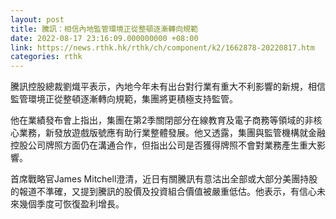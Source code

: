 ```yaml
---
layout: post
title: 騰訊：相信內地監管環境正從整頓逐漸轉向規範
date: 2022-08-17 23:16:09.000000000 +08:00
link: https://news.rthk.hk/rthk/ch/component/k2/1662878-20220817.htm
categories: rthk
---
```


騰訊控股總裁劉熾平表示，內地今年未有出台對行業有重大不利影響的新規，相信監管環境正從整頓逐漸轉向規範，集團將更積極支持監管。

他在業績發布會上指出，集團在第2季關閉部分在線教育及電子商務等領域的非核心業務，新發放遊戲版號應有助行業整體發展。他又透露，集團與監管機構就金融控股公司牌照方面仍在溝通合作，但指出公司是否獲得牌照不會對業務產生重大影響。

首席戰略官James Mitchell澄清，近日有關騰訊有意沽出全部或大部分美團持股的報道不準確，又提到騰訊的股價及投資組合價值被嚴重低估。他表示，有信心未來幾個季度可恢復盈利增長。

